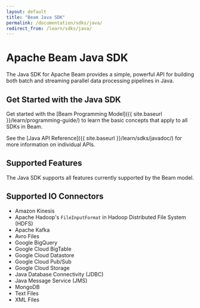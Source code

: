 ```yaml
---
layout: default
title: "Beam Java SDK"
permalink: /documentation/sdks/java/
redirect_from: /learn/sdks/java/
---
```

# Apache Beam Java SDK

The Java SDK for Apache Beam provides a simple, powerful API for building both batch and streaming parallel data processing pipelines in Java. 


## Get Started with the Java SDK

Get started with the [Beam Programming Model]({{ site.baseurl }}/learn/programming-guide/) to learn the basic concepts that apply to all SDKs in Beam.

See the [Java API Reference]({{ site.baseurl }}/learn/sdks/javadoc/) for more information on individual APIs.


## Supported Features

The Java SDK supports all features currently supported by the Beam model.


## Supported IO Connectors

* Amazon Kinesis
* Apache Hadoop's `FileInputFormat` in Hadoop Distributed File System (HDFS)
* Apache Kafka
* Avro Files
* Google BigQuery
* Google Cloud BigTable
* Google Cloud Datastore
* Google Cloud Pub/Sub
* Google Cloud Storage
* Java Database Connectivity (JDBC)
* Java Message Service (JMS)
* MongoDB
* Text Files
* XML Files


